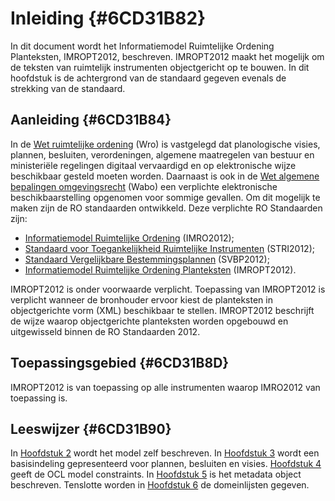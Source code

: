# Inleiding {#6CD31B82}

In dit document wordt het Informatiemodel Ruimtelijke Ordening Planteksten, IMROPT2012, beschreven. IMROPT2012 maakt het mogelijk om de teksten van ruimtelijk instrumenten objectgericht op te bouwen. In dit hoofdstuk is de achtergrond van de standaard gegeven evenals de strekking van de standaard.<br/>
## Aanleiding {#6CD31B84}

In de <a href='http://wetten.overheid.nl/BWBR0020449' target='_blank'>Wet ruimtelijke ordening</a> (Wro) is vastgelegd dat planologische visies, plannen, besluiten, verordeningen, algemene maatregelen van bestuur en ministeriële regelingen digitaal vervaardigd en op elektronische wijze beschikbaar gesteld moeten worden. Daarnaast is ook in de <a href='http://wetten.overheid.nl/BWBR0024779' target='_blank'>Wet algemene bepalingen omgevingsrecht</a> (Wabo) een verplichte elektronische beschikbaarstelling opgenomen voor sommige gevallen. Om dit mogelijk te maken zijn de RO standaarden ontwikkeld. Deze verplichte RO Standaarden zijn:<br/>
<ul><li><a href='https://docs.geostandaarden.nl/ro/imro' target='_blank'>Informatiemodel Ruimtelijke Ordening</a> (IMRO2012);</li>
<li><a href='https://docs.geostandaarden.nl/ro/stri' target='_blank'>Standaard voor Toegankelijkheid Ruimtelijke Instrumenten</a> (STRI2012);</li>
<li><a href='https://docs.geostandaarden.nl/ro/svbp' target='_blank'>Standaard Vergelijkbare Bestemmingsplannen</a> (SVBP2012);</li>
<li><a href='https://docs.geostandaarden.nl/ro/imropt' target='_blank'>Informatiemodel Ruimtelijke Ordening Planteksten</a> (IMROPT2012).</li>
</ul>

IMROPT2012 is onder voorwaarde verplicht. Toepassing van IMROPT2012 is verplicht wanneer de bronhouder ervoor kiest de planteksten in objectgerichte vorm (XML) beschikbaar te stellen. IMROPT2012 beschrijft de wijze waarop objectgerichte planteksten worden opgebouwd en uitgewisseld binnen de RO Standaarden 2012.<br/>
## Toepassingsgebied {#6CD31B8D}

IMROPT2012 is van toepassing op alle instrumenten waarop IMRO2012 van toepassing is.<br/>

## Leeswijzer {#6CD31B90}

In <a href='#6CD31B94'>Hoofdstuk 2</a> wordt het model zelf beschreven. In <a href='#6CD31C9F'>Hoofdstuk 3</a> wordt een basisindeling gepresenteerd voor plannen, besluiten en visies. <a href='#6CD32058'>Hoofdstuk 4</a> geeft de OCL model constraints. In <a href='#6CD320A3'>Hoofdstuk 5</a> is het metadata object beschreven. Tenslotte worden in <a href='#6CD320E6'>Hoofdstuk 6</a> de domeinlijsten gegeven.<br/>
